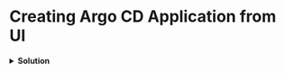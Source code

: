 # Creating Argo CD Application from UI

<details>
<summary><b>Solution</b></summary>
<p>
## 1. Create an Argo CD application using the Web UI by clicking the `New App` button

   **Specification:**

- Name: `app-1`
- Project: `default`
- Sync options: Select `auto create namespace`.
- Source repo: `https://github.com/spy86/argocd-example-apps.git`
- Source path: `guestbook`
- Source branch: `master`
- Destination cluster URL: `https://kubernetes.default.svc`
- Destination namespace: `app-1`

</p>
</details>
